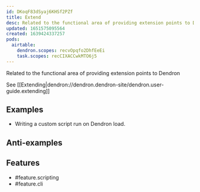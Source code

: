 ```yaml
---
id: DKoqF83dSyaj6KHSf2PZf
title: Extend
desc: Related to the functional area of providing extension points to Dendron
updated: 1651575095564
created: 1639424337257
pods:
  airtable:
    dendron.scopes: recvOpqfo2DhfEeEi
    task.scopes: recCIXACCwkMTO6j5
---
```


Related to the functional area of providing extension points to Dendron

See [[Extending|dendron://dendron.dendron-site/dendron.user-guide.extending]]

## Examples
- Writing a custom script run on Dendron load. 
## Anti-examples

## Features
- #feature.scripting
- #feature.cli
